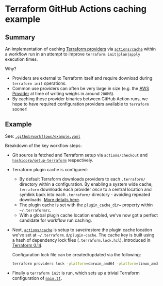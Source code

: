 # Terraform GitHub Actions caching example

## Summary

An implementation of caching [Terraform providers](https://www.terraform.io/docs/language/providers/) via [`actions/cache`](https://github.com/actions/cache) within a workflow run in an attempt to improve `terraform init|plan|apply` execution times.

Why?

- Providers are external to Terraform itself and require download during `terraform init` operations.
- Common use providers can often be very large in size (e.g. the [AWS Provider](https://registry.terraform.io/providers/hashicorp/aws/latest/docs) at time of writing weighs in around `200MB`).
- By caching these provider binaries between GitHub Action runs, we hope to have required configuration providers available to `terraform` sooner!

## Example

See: [`.github/workflows/example.yaml`](.github/workflows/example.yaml)

Breakdown of the key workflow steps:

- Git source is fetched and Terraform setup via `actions/checkout` and [`hashicorp/setup-terraform`](https://github.com/hashicorp/setup-terraform) respectively.
- Terraform plugin cache is configured:
	- By default Terraform downloads providers to each `.terraform/` directory within a configuration. By enabling a system wide cache, `terraform` downloads each provider _once_ to a central location and symlink back into each `.terraform/` directory - avoiding repeated downloads. [More details here](https://www.terraform.io/docs/cli/config/config-file.html#provider-plugin-cache).
	- The plugin cache is set with the `plugin_cache_dir=` property within `~/.terraformrc`.
	- With a global plugin cache location enabled, we've now got a perfect candidate for workflow run caching.
- Next, [`actions/cache`](https://github.com/actions/cache) is setup to save/restore the plugin cache location we've set at `~/.terraform.d/plugin-cache`. The cache key is built using a hash of dependency lock files (`.terraform.lock.hcl`), introduced in [Terraform 0.14](https://www.terraform.io/docs/language/dependency-lock.html).

	Configuration lock file can be created/updated via the following:

	```sh
	terraform providers lock -platform=darwin_amd64 -platform=linux_amd64
	```

- Finally a `terraform init` is run, which sets up a trivial Terraform configuration of [`main.tf`](main.tf).

